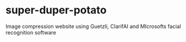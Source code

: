 # super-duper-potato
Image compression website using Guetzli, ClarifAI and MIcrosofts facial recognition software
